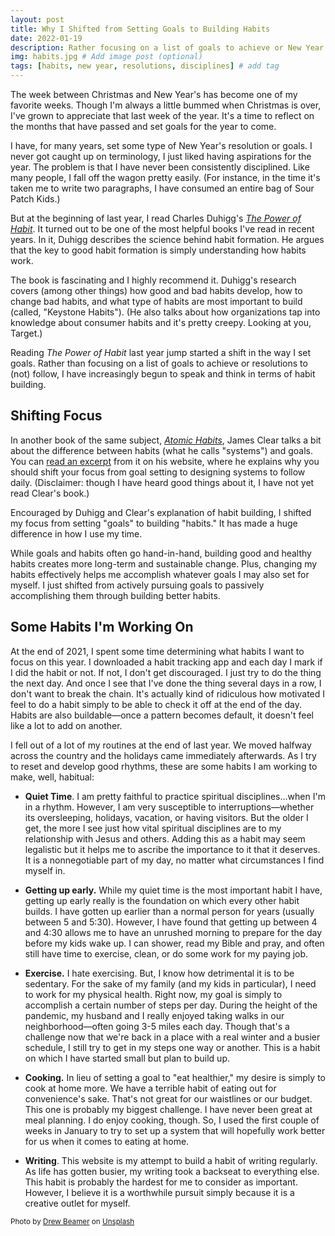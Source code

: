 ```yaml
---
layout: post
title: Why I Shifted from Setting Goals to Building Habits
date: 2022-01-19
description: Rather focusing on a list of goals to achieve or New Year's resolutions to (not) follow, I have increasingly begun to speak and think in terms of habit building. # Add post description (optional)
img: habits.jpg # Add image post (optional)
tags: [habits, new year, resolutions, disciplines] # add tag
---
```


The week between Christmas and New Year's has become one of my favorite weeks. Though I'm always a little bummed when Christmas is over, I've grown to appreciate that last week of the year. It's a time to reflect on the months that have passed and set goals for the year to come. 

I have, for many years, set some type of New Year's resolution or goals. I never got caught up on terminology, I just liked having aspirations for the year. The problem is that I have never been  consistently disciplined. Like many people, I fall off the wagon pretty easily. (For instance, in the time it's taken me to write two paragraphs, I have consumed an entire bag of Sour Patch Kids.)

But at the beginning of last year, I read Charles Duhigg's [*The Power of Habit*](https://amzn.to/3K1AplE). It turned out to be one of the most helpful books I've read in recent years. In it, Duhigg describes the science behind habit formation. He argues that the key to good habit formation is simply understanding how habits work.

The book is fascinating and I highly recommend it. Duhigg's research covers (among other things) how good and bad habits develop, how to change bad habits, and what type of habits are most important to build (called, "Keystone Habits"). (He also talks about how organizations tap into knowledge about consumer habits and it's pretty creepy. Looking at you, Target.) 

Reading *The Power of Habit* last year jump started a shift in the way I set goals. Rather than focusing on a list of goals to achieve or resolutions to (not) follow, I have increasingly begun to speak and think in terms of habit building.

## Shifting Focus

In another book of the same subject, [*Atomic Habits*](https://amzn.to/3rkmsGM), James Clear talks a bit about the difference between habits (what he calls "systems") and goals. You can [read an excerpt]([https://jamesclear.com/goals-systems) from it on his website, where he explains why you should shift your focus from goal setting to designing systems to follow daily. (Disclaimer: though I have heard good things about it, I have not yet read Clear's book.)

Encouraged by Duhigg and Clear's explanation of habit building, I shifted my focus from setting "goals" to building "habits." It has made a huge difference in how I use my time. 

While goals and habits often go hand-in-hand, building good and healthy habits creates more long-term and sustainable change. Plus, changing my habits effectively helps me accomplish whatever goals I may also set for myself. I just shifted from actively pursuing goals to passively accomplishing them through building better habits. 

## Some Habits I'm Working On

At the end of 2021, I spent some time determining what habits I want to focus on this year. I downloaded a habit tracking app and each day I mark if I did the habit or not. If not, I don't get discouraged. I just try to do the thing the next day. And once I see that I've done the thing several days in a row, I don't want to break the chain. It's actually kind of ridiculous how motivated I feel to do a habit simply to be able to check it off at the end of the day. Habits are also buildable—once a pattern becomes default, it doesn't feel like a lot to add on another.

I fell out of a lot of my routines at the end of last year. We moved halfway across the country and the holidays came immediately afterwards. As I try to reset and develop good rhythms, these are some habits I am working to make, well, habitual:

* **Quiet Time**. I am pretty faithful to practice spiritual disciplines...when I'm in a rhythm. However, I am very susceptible to interruptions—whether its oversleeping, holidays, vacation, or having visitors. But the older I get, the more I see just how vital spiritual disciplines are to my relationship with Jesus and others. Adding this as a habit may seem legalistic but it helps me to ascribe the importance to it that it deserves. It is a nonnegotiable part of my day, no matter what circumstances I find myself in.

* **Getting up early.** While my quiet time is the most important habit I have, getting up early really is the foundation on which every other habit builds. I have gotten up earlier than a normal person for years (usually between 5 and 5:30). However, I have found that getting up between 4 and 4:30 allows me to have an unrushed morning to prepare for the day before my kids wake up. I can shower, read my Bible and pray, and often still have time to exercise, clean, or do some work for my paying job.

* **Exercise.** I hate exercising. But, I know how detrimental it is to be sedentary. For the sake of my family (and my kids in particular), I need to work for my physical health. Right now, my goal is simply to accomplish a certain number of steps per day. During the height of the pandemic, my husband and I really enjoyed taking walks in our neighborhood—often going 3-5 miles each day. Though that's a challenge now that we're back in a place with a real winter and a busier schedule, I still try to get in my steps one way or another. This is a habit on which I have started small but plan to build up.

* **Cooking.** In lieu of setting a goal to "eat healthier," my desire is simply to cook at home more. We have a terrible habit of eating out for convenience's sake. That's not great for our waistlines or our budget. This one is probably my biggest challenge. I have never been great at meal planning. I do enjoy cooking, though. So, I used the first couple of weeks in January to try to set up a system that will hopefully work better for us when it comes to eating at home.

* **Writing**. This website is my attempt to build a habit of writing regularly. As life has gotten busier, my writing took a backseat to everything else. This habit is probably the hardest for me to consider as important. However, I believe it is a worthwhile pursuit simply because it is a creative outlet for myself. 

<sub> Photo by <a href="https://unsplash.com/@drew_beamer?utm_source=unsplash&utm_medium=referral&utm_content=creditCopyText">Drew Beamer</a> on <a href="https://unsplash.com/s/photos/habit?utm_source=unsplash&utm_medium=referral&utm_content=creditCopyText">Unsplash</a> </sub>
  


